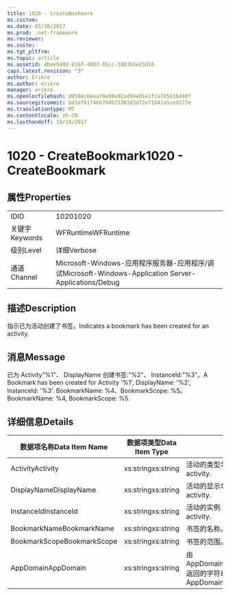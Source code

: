 ```yaml
---
title: 1020 - CreateBookmark
ms.custom: 
ms.date: 03/30/2017
ms.prod: .net-framework
ms.reviewer: 
ms.suite: 
ms.tgt_pltfrm: 
ms.topic: article
ms.assetid: 4bee948d-816f-4803-85cc-3883b5e23d10
caps.latest.revision: "3"
author: Erikre
ms.author: erikre
manager: erikre
ms.openlocfilehash: d0584c6eeaf0e08e92ad94e01e1fca765616440f
ms.sourcegitcommit: bd1ef61f4bb794b25383d3d72e71041a5ced172e
ms.translationtype: MT
ms.contentlocale: zh-CN
ms.lasthandoff: 10/18/2017
---
```

# <a name="1020---createbookmark"></a><span data-ttu-id="2d138-102">1020 - CreateBookmark</span><span class="sxs-lookup"><span data-stu-id="2d138-102">1020 - CreateBookmark</span></span>
## <a name="properties"></a><span data-ttu-id="2d138-103">属性</span><span class="sxs-lookup"><span data-stu-id="2d138-103">Properties</span></span>  
  
|||  
|-|-|  
|<span data-ttu-id="2d138-104">ID</span><span class="sxs-lookup"><span data-stu-id="2d138-104">ID</span></span>|<span data-ttu-id="2d138-105">1020</span><span class="sxs-lookup"><span data-stu-id="2d138-105">1020</span></span>|  
|<span data-ttu-id="2d138-106">关键字</span><span class="sxs-lookup"><span data-stu-id="2d138-106">Keywords</span></span>|<span data-ttu-id="2d138-107">WFRuntime</span><span class="sxs-lookup"><span data-stu-id="2d138-107">WFRuntime</span></span>|  
|<span data-ttu-id="2d138-108">级别</span><span class="sxs-lookup"><span data-stu-id="2d138-108">Level</span></span>|<span data-ttu-id="2d138-109">详细</span><span class="sxs-lookup"><span data-stu-id="2d138-109">Verbose</span></span>|  
|<span data-ttu-id="2d138-110">通道</span><span class="sxs-lookup"><span data-stu-id="2d138-110">Channel</span></span>|<span data-ttu-id="2d138-111">Microsoft-Windows-应用程序服务器-应用程序/调试</span><span class="sxs-lookup"><span data-stu-id="2d138-111">Microsoft-Windows-Application Server-Applications/Debug</span></span>|  
  
## <a name="description"></a><span data-ttu-id="2d138-112">描述</span><span class="sxs-lookup"><span data-stu-id="2d138-112">Description</span></span>  
 <span data-ttu-id="2d138-113">指示已为活动创建了书签。</span><span class="sxs-lookup"><span data-stu-id="2d138-113">Indicates a bookmark has been created for an activity.</span></span>  
  
## <a name="message"></a><span data-ttu-id="2d138-114">消息</span><span class="sxs-lookup"><span data-stu-id="2d138-114">Message</span></span>  
 <span data-ttu-id="2d138-115">已为 Activity"%1"、 DisplayName 创建书签:"%2"、 InstanceId:"%3"。</span><span class="sxs-lookup"><span data-stu-id="2d138-115">A Bookmark has been created for Activity '%1', DisplayName: '%2', InstanceId: '%3'.</span></span>  <span data-ttu-id="2d138-116">BookmarkName: %4、BookmarkScope: %5。</span><span class="sxs-lookup"><span data-stu-id="2d138-116">BookmarkName: %4, BookmarkScope: %5.</span></span>  
  
## <a name="details"></a><span data-ttu-id="2d138-117">详细信息</span><span class="sxs-lookup"><span data-stu-id="2d138-117">Details</span></span>  
  
|<span data-ttu-id="2d138-118">数据项名称</span><span class="sxs-lookup"><span data-stu-id="2d138-118">Data Item Name</span></span>|<span data-ttu-id="2d138-119">数据项类型</span><span class="sxs-lookup"><span data-stu-id="2d138-119">Data Item Type</span></span>|<span data-ttu-id="2d138-120">描述</span><span class="sxs-lookup"><span data-stu-id="2d138-120">Description</span></span>|  
|--------------------|--------------------|-----------------|  
|<span data-ttu-id="2d138-121">Activity</span><span class="sxs-lookup"><span data-stu-id="2d138-121">Activity</span></span>|<span data-ttu-id="2d138-122">xs:string</span><span class="sxs-lookup"><span data-stu-id="2d138-122">xs:string</span></span>|<span data-ttu-id="2d138-123">活动的类型名称。</span><span class="sxs-lookup"><span data-stu-id="2d138-123">The type name of the activity.</span></span>|  
|<span data-ttu-id="2d138-124">DisplayName</span><span class="sxs-lookup"><span data-stu-id="2d138-124">DisplayName</span></span>|<span data-ttu-id="2d138-125">xs:string</span><span class="sxs-lookup"><span data-stu-id="2d138-125">xs:string</span></span>|<span data-ttu-id="2d138-126">活动的显示名称。</span><span class="sxs-lookup"><span data-stu-id="2d138-126">The display name of the activity.</span></span>|  
|<span data-ttu-id="2d138-127">InstanceId</span><span class="sxs-lookup"><span data-stu-id="2d138-127">InstanceId</span></span>|<span data-ttu-id="2d138-128">xs:string</span><span class="sxs-lookup"><span data-stu-id="2d138-128">xs:string</span></span>|<span data-ttu-id="2d138-129">活动的实例 ID。</span><span class="sxs-lookup"><span data-stu-id="2d138-129">The instance id of the activity.</span></span>|  
|<span data-ttu-id="2d138-130">BookmarkName</span><span class="sxs-lookup"><span data-stu-id="2d138-130">BookmarkName</span></span>|<span data-ttu-id="2d138-131">xs:string</span><span class="sxs-lookup"><span data-stu-id="2d138-131">xs:string</span></span>|<span data-ttu-id="2d138-132">书签的名称。</span><span class="sxs-lookup"><span data-stu-id="2d138-132">The name of the bookmark.</span></span>|  
|<span data-ttu-id="2d138-133">BookmarkScope</span><span class="sxs-lookup"><span data-stu-id="2d138-133">BookmarkScope</span></span>|<span data-ttu-id="2d138-134">xs:string</span><span class="sxs-lookup"><span data-stu-id="2d138-134">xs:string</span></span>|<span data-ttu-id="2d138-135">书签的范围。</span><span class="sxs-lookup"><span data-stu-id="2d138-135">The scope of the bookmark.</span></span>|  
|<span data-ttu-id="2d138-136">AppDomain</span><span class="sxs-lookup"><span data-stu-id="2d138-136">AppDomain</span></span>|<span data-ttu-id="2d138-137">xs:string</span><span class="sxs-lookup"><span data-stu-id="2d138-137">xs:string</span></span>|<span data-ttu-id="2d138-138">由 AppDomain.CurrentDomain.FriendlyName 返回的字符串。</span><span class="sxs-lookup"><span data-stu-id="2d138-138">The string returned by AppDomain.CurrentDomain.FriendlyName.</span></span>|
